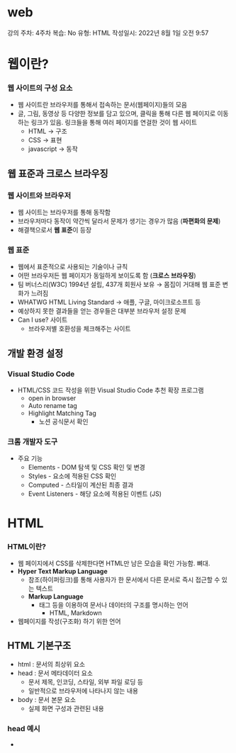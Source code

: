 # web

강의 주차: 4주차
복습: No
유형: HTML
작성일시: 2022년 8월 1일 오전 9:57

# 웹이란?

### 웹 사이트의 구성 요소

- 웹 사이트란 브라우저를 통해서 접속하는 문서(웹페이지)들의 모음
- 글, 그림, 동영상 등 다양한 정보를 담고 있으며, 클릭을 통해 다른 웹 페이지로 이동하는 링크가 있음. 링크들을 통해 여러 페이지를 연걸한 것이 웹 사이트
    - HTML → 구조
    - CSS → 표현
    - javascript → 동작

## 웹 표준과 크로스 브라우징

### 웹 사이트와 브라우저

- 웹 사이트는 브라우저를 통해 동작함
- 브라우저마다 동작이 약간씩 달라서 문제가 생기는 경우가 많음  (**파편화의 문제**)
- 해결책으로서 **웹 표준**이 등장

### 웹 표준

- 웹에서 표준적으로 사용되는 기술이나 규칙
- 어떤 브라우저든 웹 페이지가 동일하게 보이도록 함 (**크로스 브라우징**)
- 팀 버너스리(W3C) 1994년 설립, 437개 회원사 보유 → 몸집이 거대해 웹 표준 변화가 느려짐
- WHATWG HTML Living Standard → 애플, 구글, 마이크로소프트 등
- 예상하지 못한 결과들을 얻는 경우들은 대부분 브라우저 설정 문제
- Can I use? 사이트
    - 브라우저별 호환성을 체크해주는 사이트

## 개발 환경 설정

### Visual Studio Code

- HTML/CSS 코드 작성을 위한 Visual Studio Code 추천 확장 프로그램
    - open in browser
    - Auto rename tag
    - Highlight Matching Tag
        - 노션 공식문서 확인

### 크롬 개발자 도구

- 주요 기능
    - Elements - DOM 탐색 및 CSS 확인 및 변경
    - Styles - 요소에 적용된 CSS 확인
    - Computed - 스타일이 계산된 최종 결과
    - Event Listeners - 해당 요소에 적용된 이벤트 (JS)

# HTML

### HTML이란?

- 웹 페이지에서 CSS를 삭제한다면 HTML만 남은 모습을 확인 가능함. 뼈대.
- **Hyper Text Markup Language**
    - 참조(하이퍼링크)를 통해 사용자가 한 문서에서 다른 문서로 즉시 접근할 수 있는 텍스트
    - **Markup Language**
        - 태그 등을 이용하여 문서나 데이터의 구조를 명시하는 언어
            - HTML, Markdown
- 웹페이지를 작성(구조화) 하기 위한 언어

## HTML 기본구조

- html : 문서의 최상위 요소
- head : 문서 메타데이터 요소
    - 문서 제목, 인코딩, 스타일, 외부 파일 로딩 등
    - 일반적으로 브라우저에 나타나지 않는 내용
- body : 문서 본문 요소
    - 실제 화면 구성과 관련된 내용

### head 예시

- <title> : 브라우저 상단 타이틀
- <meta> : 문서 레벨 메타데이터 요소
- <link> : 외부 리소스 연결 요소 (CSS파일, favicon 등)
- <script> : 스크립트 요소 (JavaScript 파일/코드)
- <style> : CSS 직접 작성

### 요소(element)

- <h1>contents</h1> : 빨간색이 태그
- HTML의 요소는 태그와 내용으로 구성되어 있다.
- 시작 태그와 종료 태그, 그리고 태그 사이에 위치한 내용
    - 내용이 없는 태그들도 존재 (닫는 태그 없음)
        - br, hr, img, input, link, meta
- 요소는 중첩될 수 있음
    - 요소의 중첩을 통해 하나의 문서를 구조화
    - 여는 태그와 닫는 태그의 쌍을 잘 확인해야 함
        - 오류가 나는 것이 아니라 그냥 출력이 깨져버려 디버깅이 어려워짐
- 개발자 도구
    - elements = 해당 요소의 태그
    - 왼쪽 상단의 커서 버튼을 통해 원하는 요소를 선택해서 코드를 확인 가능함

### 속성

- <a herf=”https://google.com”></a>
    
       속성명            속성값
    
- **연산자에 공백이 있으면 안 됨**
- 속성을 통해 태그의 부가적인 정보를 설정할 수 있음
- 경로, 크기와 같은 추가 정보 제공
- 시작 태그에 작성하며 이름과 값이 하나의 쌍으로 존재
- 태그와 상관없이 사용 가능한 속성들도 있음(**HTML Global Attribute**)
    - 모든 요소가 공통으로 사용 가능
    - id : 문서 전체에서 유일한 고유 식별자 지정
    - class : 공백으로 구분된 해당 요소의 클래스의 목록
    - data-* : 페이지에 개인 사용자 정의 데이터를 저장
    - style : inline 스타일
    - title : 요소에 대한 추가 정보 지정
    - tabindex : 요소의 탭 순서

### 시멘틱 태그

- HTML5에서 의미론적 요소를 담은 태그의 등장
    - 기존 div 태그를 대체하여 사용
- 대표적인 태그
    - header :  문서 전체나 섹션의 헤더
    - nav : 내비게이션
    - aside : 사이드에 위치한 공간, 메인 콘텐츠와 관련성이 적음
    - section : 문서의 일반적인 구분, 컨텐츠의 그룹을 표현
    - article : 문서, 페이지, 사이트 안에서 독립적으로 구분되는 영역
    - footer : 문서 전체나 섹션의 마지막 부분
- 사용하는 이유
    - 의미론적 마크업
        - 개발자 및 사용자 뿐만 아니라 검색엔진 등에 의미 있는 정보의 그룹을 태그로 표현
        - 단순히 구역을 나누는 것 뿐만 아니라 ‘의미’를 가지는 태그들을 활용하기 위한 노력
        - 요소의 의미가 명확해지기 때문에 코드의 가독성을 높이고 유지보수를 쉽게 함
        - 검색 엔진 최적화를 위한 메타태그, 시맨틱 태그 등을 통한 마크업 활용
- 렌더링
    - 웹사이트 코드를 사용자가 보게 되는 웹 사이트로 바꾸는 과정

### DOM트리

- 텍스트 파일인 HTML 문서를 브라우저에서 렌더링 하기 위한 구조
    - HTML문서에 대한 모델을 구성
    - HTML 내의 각 요소에 접근/수정이 필요한 프로퍼티와 메서드를 제공

## HTML 문서 구조화

### 인라인 / 블록 요소

- HTML요소는 크게 인라인/ 블록 요소로 나눔
- 인라인 요소는 글자처럼 취급
- 블록 요소는 한 줄 모두 사용

### 텍스트 요소

- <a></a> : href 속성을 활용하여 다른 URL로 연결하는 하이퍼링크 생성
- <b><b>, <strong></strong> : 굵은 글씨 요소
- <i></i>, <em></em> : 기울임 글씨 요소
- <br> : 텍스트 내에 줄 바꿈 생성
- <img> : src 속성을 활용하여 이미지 표현
- <span></span> : 의미 없는 인라인 컨테이너

### 그룹 컨텐츠

- <p></p> :  하나의 문단
- <hr> :  문단 레벨 요소에서 주제의 분리. 수평선으로 표현됨
- <ol></ol>,<ul></ul> : 순서가 있는 리스트, 순서가 없는 리스트
- <pre></pre> : HTML에 작성한 내용을 그대로 표현,  고정폭 글꼴이 사용되고 공백문자를 유지
- <blockquote>,</blockquote> : 텍스트가 긴 인용문, 주로 들여쓰기로 표현됨
- <div></div> : 의미 없는 블록 레벨 컨테이너

### form

- form은 정보를 서버에 제출하기 위해 사용하는 태그
- 기본 속성
    - action : form을 처리할 서버의 URL (데이터를 보낼 곳
    - method : form을 제출할 때 사용할 HTTP 메서드 (get 또는 post)
    - encytype : method가 post인 경우 데이터의 유형
        - application/x-www-form-urlencoded: 기본값
        - multipart/form-data: 파일 전송시

### input

- 다양한 타입을 가지는 입력 데이터 유형과 위젯이 제공됨
- 대표 속성들
    - name : 적용되는 이름
    - value : 적용되는 값
    - required, readonly, autofocus, autocomplete, disabled 등
- input label
    - label을 클릭하여 input 자체의 초점을 맞추거나 활성화 시킬 수 있음
        - 사용자는 선택 할 수 있는 영역이 늘어나 웹/모바일 환경에서 편하게 사용 가능
        - label과 input 입력의 관계가 시각적 뿐만 아니라 화면리더기에서도 label을 읽어줌
    - input에 id속성을, label에는  for 속성을 활용하여 상호 연관을 시킴
- input 유형 - 일반
    - 일반적으로 입력을 받기 위하여 제공되며 타입별로 HTML 기본 검증, 추가 속성 활용 가능
        - text : 일반 텍스트 입력
        - password : 입력 시 값이 보이지 않고 *로 문자를 표현
        - email : 이메일 형식만 제출 가능
        - number : min,max,step 속성을 통해 범위 설정 가능
        - file : accept 속성을 활용하여 파일 타입 지정 가능
- input 유형 - 항목 중 선택
    - 선택 항목 작성
        - checkbox : 다중 선택
        - radio : 단일 선택
- input 유형 - 기타
    - 다양한 종류의 input을 위한 picker를 제공
        - color : color picker
        - date : date picker
        - hidden  : 사용자 입력을 받지 않고 서버에 전송할 값을 설정

# CSS

Cascading Style Sheets

스타일을 지정하기 위한 언어

선택하고, 스타일을 지정한다.

- 용어 정리
    - **h1 {color: blue;**
        
               **font-size: 15px;  }**
        
        - 선택자
        - 선언
        - 속성
        - 값
- CSS구문은 선택자를 통해 스타일을 지정할 HTML 요소를 선택
- 중괄호 안에서는 속성, 값 = 하나의 쌍으로 이루어진 선언을 진행
- 각 쌍은 선택한 요소의 속성과 부여할 값
    - 속성 : 어떤 스타일 기능을 변경할지
    - 값 : 어떻게 스타일 기능을 변경할지

### CSS 정의 방법

- 인라인
    - 해당 태그에 직접 style 속성을 활용
        - style=”color: blue; font-size: 100px;”
        - 실수가 잦아짐. 중복, 실수 등
- 내부 참조
    - head 태그 내에 style을 지정
    - 코드가 너무 길어짐
- 외부 참조
    - 외부 CSS 파일을 <head>내 <link>를 통해 불러오기
    - 가장 많이 쓰는 방식

## CSS Selectors

### 선택자(Seloctors) 유형

- 기본 선택자
    - 전체 선택자, 요소 선택자
    - 클래스 선택자, 아이디 선택자, 속성 선택자
- 결합자(Combinators)
    - 자손 결합자, 자식 결합자
    - 일반 형제 결합자, 인접 형제 결합자
- 의사 클래스/요소 (Pseudo Class)
    - 링크, 동적 의사 클래스
    - 구조적 의사 클래스, 기타 의사 클래스, 의사 엘리멘트, 속성 선택자

### CSS 선택자 정리

- 요소 선택자
    - HTML 태그를 직접 선택
- 클래스 선택자
    - class=”클래스이름” 으로 선언, .클래스이름 으로 활용
    - 마침표(.) 문자로 시작하며, 해당 클래스가 적용된 항목을 선택
- 아이디 선택자
    - #문자로 시작하며, 해당 아이디가 적용된 항목을 선택
    - 일반적으로 하나의 문사에 한번만 사용
    - 여러 번 사용해도 동작하지만, 단일 id 사용 권장

### CSS 적용 우선순위

1. 중요도 - 사용시 주의
    - !important → 가장 최우선으로 적용
2. 우선순위
    - 인라인 > id > class, 속성, pseudo-class >요소, pseudo-element
3. CSS 파일 로딩 순서
    - CSS파일 내부에서 나중에 로딩 된 요소가 우선된다.

### CSS 상속

- CSS는 상속을 통해 부모 요소의 속성을 자식에게 상속한다.
    - 속성 중에는 상속 가능한 것이 있고 불가능한 것이 있다
    - 가능
        - Text 관련 요소 (font, color, text-align), opacity, visibility 등
        **글자 관련**
    - 불가능
        - Box model 관련 요소(width, height, margin, padding, border, box-sizing, display), position 관련 요소 (position, top, right, bottom, left, z-index)등
        **여백, 레이아웃 관련**

## CSS 단위

### 크기 단위

- px(픽셀)
    - 모니터 해상도의 한 화소인 ‘픽셀’
- %
    - 백분율 단위
    - 가변적인 레이아웃에서 자주 사용
- em
    - (바로 위, 부모 요소에 대한) 상속의 영향을 받음
    - 배수 단위, 요소에 지정된 사이즈에 상대적인 사이즈를 가짐
- rem
    - (바로 위, 부모 요소에 대한) 상속의 영향을 받음
    - 최상위 요소(html)의 사이즈를 기준으로 배수 단위를 가짐
- viewport
    - 웹 페이지를 방문한 유저에게 바로 보이게 되는 웹 컨텐츠의 영역(디바이스 화면)
    - 디바이스의 viewport를 기준으로 상대적인 사이즈가 결정됨
    - vw,vh,vmin,vmax

### 색상 단위

- 색상 키워드
    - 대소문자를 구분하지 않음
    - 특정 색을 직접 글자로 나타냄
    - background-color: red;
- RGB 색상
    - 16진수 표기법, 함수형 표기법을 사용해서 특정 색을 표현
    - background-color: rgb(0,255,0);
    - # +16진수 표기법
- HSL 색상
    - 색상, 채도, 명도를 통해 특정 색을 표현하는 방식
    - background-color: hsl(0,100%, 50%);
- a는 alpha(투명도)

## Selectors 심화

### 결합자

- 자손 결합자(공백)
    - selectorA 하위의 모든 selectorB 요소를 선택
- 자식 결합자(>)
    - selectorA 바로 아래의 selectorB 요소를 선택
- 일반 형제 결합자(~)
    - selectorA의 형제 요소 중 뒤에 위치하는 selectorB 요소를 모두 선택
- 인접 형제 결합자(+)
    - selectorA의 형제 요소 중 바로 뒤에 위치하는 selectorB 요소를 모두 선택

## Box model

모든 요소는 네모 (박스 모델)

위에서부터 아래로, 왼쪽에서 오른쪽으로 쌓인다.

- 하나의 박스는 네 부분으로 이루어짐
    - margin : 테두리 바깥의 외부 여백. 배경색을 지정할 수 없다
    - border : 테두리 영역
    - padding : 테두리 안쪽의 내부 여백. 요소에 적용된 배경, 이미지는 padding 영역까지 적용
    - content : 글이나 이미지 등 요소의 실제 내용
- 예시
    
    .margin{
    
      margin-top: 10px;
    
      margin-right: 20px;
    
      margin-bottom: 30px;
    
      margin-left: 40px;
    
    }
    
- 상하좌우를 기준으로 설정
- shorthand로 상우하좌 순서대로 쉽게 표현 가능
    - margin: 10px 20px 30px 40px;
- box sizing
    - 기본적으로는 컨텐츠 박스를 지정.
    - border까지의 너비를 지정하려면 box-sizing을 border 박스로 설정

## Display

모든 요소는 네모고, 좌측 상단에 배치

**디스플레이에 따라 크기와 배치가 달라진다.**

### 대표적으로 활용되는 display

- display: block
    - 줄바꿈이 일어나는 요소
    - 화면 크기 전체의 가로 폭을 차지
    - 블록 레벨 요소 안에 인라인 레벨 요소가 들어갈 수 있음
        - div, ul, ol, li, p, hr, form 등
- display: inline
    - 줄 바꿈이 일어나지 않는 행의 일부 요소
    - content의 너비만큼 가로 폭을 차지
    - 너비, 높이 등의 box sizing을 지정할 수 없음
    - 상하 여백은 line-height로 지정
        - span, a, img, input, label, b, em, i, strong 등
- 수평 정렬 방식
    - margin-right: auto;  = text-align: left; (부모 요소에 삽입)
    - margin-left: auto; = text-align: right; (부모 요소에 삽입)
    - margin-right: auto;
    margin-left: auto;  = text-align: center; (부모 요소에 삽입)
- display: inline-block
    - 블록과 인라인의 레벨 요소의 특징을 모두 가짐
    - 인라인처럼 한 줄 표기 가능, 블록처럼 너비, 높이, 여백 속성을 모두 지정 가능
- display: none
    - 해당 요소를 화면에 표시하지 않고, 공간도 부여하지 않음
    - visibility: hidden은 표시하지 않고 공간은 차지함

## Position

- 문서 상에서 요소의 위치를 지정
- static : 모든 태그의 기본 값
    - 일반적인 요소의 배치 순서에 따름 (좌측상단)
    - 부모 요소 내에서 배치될 때는 부모 요소의 위치를 기준으로 배치됨.
- relative - 상대 위치
    - 자기 자신의 static 위치를 기준으로 이동
    - 요소가 차지하는 공간은 기존과 같음
- absolute - 절대 위치
    - 일반적인 문서 흐름에서 제거 후 레이아웃 공간을 차지하지 않음
    - 부모, 조상 요소를 기준으로 위치
- fixed - 고정 위치
    - 일반적인 문서 흐름에서 제거 후 레이아웃 공간을 차지하지 않음
    - viewport 기준으로 위치
- sticky - 스크롤에 따라 static에서 fixed로 변경
    - 기본은 스태틱이지만 스크롤 위치가 임계점에 이르면 화면 위치에 박스를 고정
    
    ![Untitled](web%20231c100c395a47b18b07e7232d909149/Untitled.png)